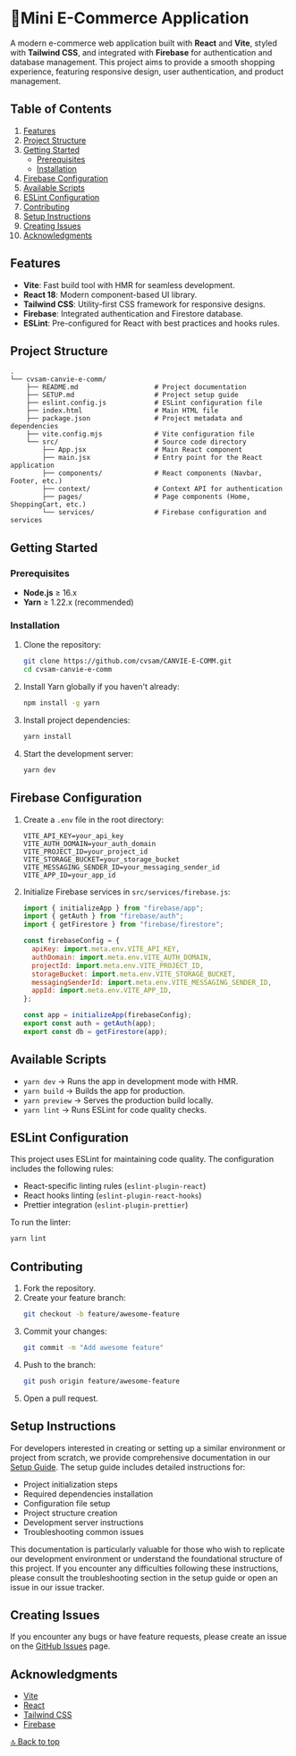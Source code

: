 # 🛒Mini E-Commerce Application

A modern e-commerce web application built with **React** and **Vite**, styled with **Tailwind CSS**, and integrated with **Firebase** for authentication and database management. This project aims to provide a smooth shopping experience, featuring responsive design, user authentication, and product management.

## Table of Contents

1. [Features](#features)
2. [Project Structure](#project-structure)
3. [Getting Started](#getting-started)
   - [Prerequisites](#prerequisites)
   - [Installation](#installation)
4. [Firebase Configuration](#firebase-configuration)
5. [Available Scripts](#available-scripts)
6. [ESLint Configuration](#eslint-configuration)
7. [Contributing](#contributing)
8. [Setup Instructions](#setup-instructions)
9. [Creating Issues](#creating-issues)
10. [Acknowledgments](#acknowledgments)

## Features

- **Vite**: Fast build tool with HMR for seamless development.
- **React 18**: Modern component-based UI library.
- **Tailwind CSS**: Utility-first CSS framework for responsive designs.
- **Firebase**: Integrated authentication and Firestore database.
- **ESLint**: Pre-configured for React with best practices and hooks rules.

## Project Structure

``` 
.
└── cvsam-canvie-e-comm/
    ├── README.md                   # Project documentation
    ├── SETUP.md                    # Project setup guide
    ├── eslint.config.js            # ESLint configuration file
    ├── index.html                  # Main HTML file
    ├── package.json                # Project metadata and dependencies
    ├── vite.config.mjs             # Vite configuration file
    └── src/                        # Source code directory
        ├── App.jsx                 # Main React component
        ├── main.jsx                # Entry point for the React application
        ├── components/             # React components (Navbar, Footer, etc.)
        ├── context/                # Context API for authentication
        ├── pages/                  # Page components (Home, ShoppingCart, etc.)
        └── services/               # Firebase configuration and services
```

## Getting Started

### Prerequisites

- **Node.js** ≥ 16.x
- **Yarn** ≥ 1.22.x (recommended)

### Installation

1. Clone the repository:

   ```bash
   git clone https://github.com/cvsam/CANVIE-E-COMM.git
   cd cvsam-canvie-e-comm
   ```

2. Install Yarn globally if you haven't already:

   ```bash
   npm install -g yarn
   ```

3. Install project dependencies:

   ```bash
   yarn install
   ```

4. Start the development server:
   ```bash
   yarn dev
   ```

## Firebase Configuration

1. Create a `.env` file in the root directory:

   ```env
   VITE_API_KEY=your_api_key
   VITE_AUTH_DOMAIN=your_auth_domain
   VITE_PROJECT_ID=your_project_id
   VITE_STORAGE_BUCKET=your_storage_bucket
   VITE_MESSAGING_SENDER_ID=your_messaging_sender_id
   VITE_APP_ID=your_app_id
   ```

2. Initialize Firebase services in `src/services/firebase.js`:

   ```javascript
   import { initializeApp } from "firebase/app";
   import { getAuth } from "firebase/auth";
   import { getFirestore } from "firebase/firestore";

   const firebaseConfig = {
     apiKey: import.meta.env.VITE_API_KEY,
     authDomain: import.meta.env.VITE_AUTH_DOMAIN,
     projectId: import.meta.env.VITE_PROJECT_ID,
     storageBucket: import.meta.env.VITE_STORAGE_BUCKET,
     messagingSenderId: import.meta.env.VITE_MESSAGING_SENDER_ID,
     appId: import.meta.env.VITE_APP_ID,
   };

   const app = initializeApp(firebaseConfig);
   export const auth = getAuth(app);
   export const db = getFirestore(app);
   ```

## Available Scripts

- `yarn dev` → Runs the app in development mode with HMR.
- `yarn build` → Builds the app for production.
- `yarn preview` → Serves the production build locally.
- `yarn lint` → Runs ESLint for code quality checks.

## ESLint Configuration

This project uses ESLint for maintaining code quality. The configuration includes the following rules:

- React-specific linting rules (`eslint-plugin-react`)
- React hooks linting (`eslint-plugin-react-hooks`)
- Prettier integration (`eslint-plugin-prettier`)

To run the linter:

```bash
yarn lint
```

## Contributing

1. Fork the repository.
2. Create your feature branch:
   ```bash
   git checkout -b feature/awesome-feature
   ```
3. Commit your changes:
   ```bash
   git commit -m "Add awesome feature"
   ```
4. Push to the branch:
   ```bash
   git push origin feature/awesome-feature
   ```
5. Open a pull request.

## Setup Instructions

For developers interested in creating or setting up a similar environment or project from scratch, we provide comprehensive documentation in our [Setup Guide](./SETUP.md).
The setup guide includes detailed instructions for:

- Project initialization steps
- Required dependencies installation
- Configuration file setup
- Project structure creation
- Development server instructions
- Troubleshooting common issues

This documentation is particularly valuable for those who wish to replicate our development environment or understand the foundational structure of this project. If you encounter any difficulties following these instructions, please consult the troubleshooting section in the setup guide or open an issue in our issue tracker.

## Creating Issues

If you encounter any bugs or have feature requests, please create an issue on the [GitHub Issues](https://github.com/cvsam/CANVIE-E-COMM.git/issues) page.

## Acknowledgments

- [Vite](https://vitejs.dev/)
- [React](https://reactjs.org/)
- [Tailwind CSS](https://tailwindcss.com/)
- [Firebase](https://firebase.google.com/)

[🔝 Back to top](#mini-e-commerce-application)
